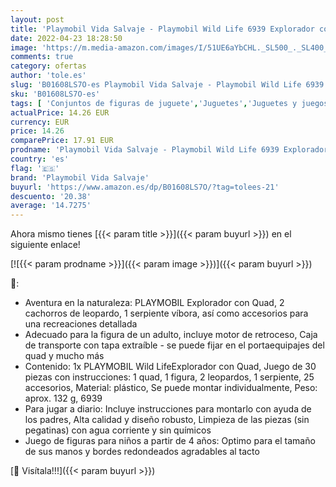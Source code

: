 ```yaml
---
layout: post
title: 'Playmobil Vida Salvaje - Playmobil Wild Life 6939 Explorador con Quad  A partir de 4 años'
date: 2022-04-23 18:28:50
image: 'https://m.media-amazon.com/images/I/51UE6aYbCHL._SL500_._SL400_.jpg'
comments: true
category: ofertas
author: 'tole.es'
slug: 'B01608LS7O-es Playmobil Vida Salvaje - Playmobil Wild Life 6939...'
sku: 'B01608LS7O-es'
tags: [ 'Conjuntos de figuras de juguete','Juguetes','Juguetes y juegos','Muñecos y figuras','playmobil','playmobil vida salvaje','🇪🇸', ]
actualPrice: 14.26 EUR
currency: EUR
price: 14.26
comparePrice: 17.91 EUR
prodname: 'Playmobil Vida Salvaje - Playmobil Wild Life 6939 Explorador con Quad  A partir de 4 años'
country: 'es'
flag: '🇪🇸'
brand: 'Playmobil Vida Salvaje'
buyurl: 'https://www.amazon.es/dp/B01608LS7O/?tag=tolees-21'
descuento: '20.38'
average: '14.7275'
---
```


Ahora mismo tienes [{{< param title >}}]({{< param buyurl >}}) en el siguiente enlace!

[![{{< param prodname >}}]({{< param image >}})]({{< param buyurl >}})

🔎:

- Aventura en la naturaleza: PLAYMOBIL Explorador con Quad, 2 cachorros de leopardo, 1 serpiente víbora, así como accesorios para una recreaciones detallada
- Adecuado para la figura de un adulto, incluye motor de retroceso, Caja de transporte con tapa extraíble - se puede fijar en el portaequipajes del quad y mucho más
- Contenido: 1x PLAYMOBIL Wild LifeExplorador con Quad, Juego de 30 piezas con instrucciones: 1 quad, 1 figura, 2 leopardos, 1 serpiente, 25 accesorios, Material: plástico, Se puede montar individualmente, Peso: aprox. 132 g, 6939
- Para jugar a diario: Incluye instrucciones para montarlo con ayuda de los padres, Alta calidad y diseño robusto, Limpieza de las piezas (sin pegatinas) con agua corriente y sin químicos
- Juego de figuras para niños a partir de 4 años: Optimo para el tamaño de sus manos y bordes redondeados agradables al tacto

[🛒 Visítala!!!]({{< param buyurl >}})
